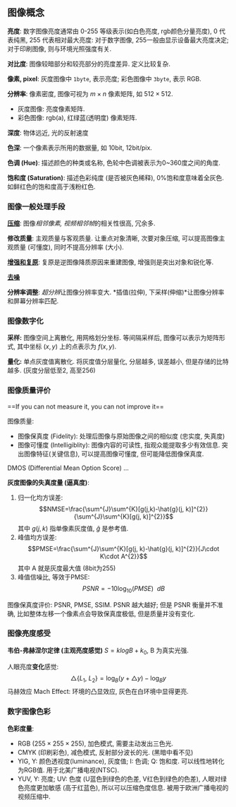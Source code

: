 ## 图像概念

**亮度**: 数字图像亮度通常由 0-255 等级表示(如白色亮度, rgb颜色分量亮度), 0 代表纯黑, 255 代表相对最大亮度: 对于数字图像, 255一般由显示设备最大亮度决定; 对于印刷图像, 则与环境光照强度有关.

**对比度**: 图像较暗部分和较亮部分的亮度差异. 定义比较复杂.

**像素, pixel**: 灰度图像中 `1byte`, 表示亮度; 彩色图像中 `3byte`, 表示 RGB.

**分辨率**: 像素密度, 图像可视为 $m\times n$ 像素矩阵, 如 $512\times512$.

- 灰度图像: 亮度像素矩阵.
- 彩色图像: rgb(a), 红绿蓝(透明度) 像素矩阵.

**深度**: 物体远近, 光的反射速度

**色深**: 一个像素表示所用的数据量, 如 10bit, 12bit/pix.

**色调 (Hue)**: 描述颜色的种类或名称, 色轮中色调被表示为0~360度之间的角度.

**饱和度 (Saturation)**: 描述色彩纯度 (是否被灰色稀释), 0%饱和度意味着全灰色. 如鲜红色的饱和度高于浅粉红色.

### 图像一般处理手段

**[压缩](图像编码.md)**: 图像*相邻像素, 视频相邻帧*的相关性很高, 冗余多.

**修改质量**: 主观质量与客观质量. 让重点对象清晰, 次要对象压缩, 可以提高图像主观质量 (可懂度), 同时不提高分辨率 (大小).

**[增强和复原](图像增强和复原.md)**: 复原是逆图像降质原因来重建图像, 增强则是突出对象和锐化等.

[**去噪**](图像去噪.md)

**分辨率调整**: *超分辨*让图像分辨率变大. *插值(拉伸), 下采样(伸缩)*让图像分辨率和屏幕分辨率匹配.

### 图像数字化

**采样:** 图像空间上离散化, 用网格划分坐标. 等间隔采样后, 图像可以表示为矩阵形式, 其中坐标 $(x,y)$ 上的点表示为 $f(x,y)$.

**量化:** 单点灰度值离散化. 将灰度值分层量化, 分层越多, 误差越小, 但是存储的比特越多. (灰度分层低至2, 高至256)

### 图像质量评价

==If you can not measure it, you can not improve it==

图像质量: 

- 图像保真度 (Fidelity): 处理后图像与原始图像之间的相似度 (忠实度, 失真度)
- 图像可懂度 (Intelligiblity): 图像内容的可读性, 指观众能提取多少有效信息. 突出图像特征(关键信息), 可以提高图像可懂度, 但可能降低图像保真度.

DMOS (Differential Mean Option Score) ...

**灰度图像的失真度量 (逼真度)**:
1. 归一化均方误差: $$NMSE=\frac{\sum^{J}\sum^{K}[g(j,k)-\hat{g}(j, k)]^{2}}{\sum^{J}\sum^{K}[g(j, k)]^{2}}$$ 其中 $g(j,k)$ 指单像素灰度值, $\hat{g}$ 是参考值.
2. 峰值均方误差: $$PMSE=\frac{\sum^{J}\sum^{K}[g(j, k)-\hat{g}(j, k)]^{2}}{J\cdot K\cdot A^{2}}$$ 其中 A 就是灰度最大值 (8bit为255)
3. 峰值信噪比, 等效于PMSE: $$PSNR=-10\log_{10}(PMSE)\ \ dB$$

图像保真度评价: PSNR, PMSE, SSIM. PSNR 越大越好; 但是 PSNR 衡量并不准确, 比如整体左移一个像素点会导致保真度极低, 但是质量并没有变化.

### 图像亮度感受

**韦伯-弗赫涅尔定律 (主观亮度感觉)** $S=klogB+k_{0}$, B 为真实光强. 

人眼亮度**变化**感觉: $$\triangle\{L_{1},\ L_{2}\} = \log_{B}(y+\triangle y)-\log_{B}y$$ 马赫效应 Mach Effect: 环境的凸显效应, 灰色在白环境中显得更亮.

### 数字图像色彩

**色彩度量**: 
- RGB ($255\times 255\times 255)$, 加色模式, 需要主动发出三色光.
- CMYK (印刷彩色), 减色模式, 反射部分波长的光. (黑暗中看不见)
- YIG, Y: 颜色透视度(luminance), 灰度值; I: 色调; Q: 饱和度. 可以线性地转化为RGB值. 用于北美广播电视(NTSC).
- YUV, Y: 亮度; UV: 色度 (U蓝色到绿色的色差, V红色到绿色的色差), 人眼对绿色亮度更加敏感 (高于红蓝色), 所以可以压缩色度信息. 被用于欧洲广播电视的视频压缩中.